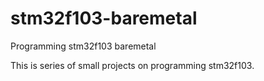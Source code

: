 # stm32f103-baremetal
Programming stm32f103 baremetal

This is series of small projects on programming stm32f103.

